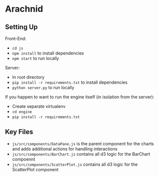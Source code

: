 # Arachnid

## Setting Up

Front-End:
- `cd js`
- `npm install` to install dependencies
- `npm start` to run locally

Server:
- In root directory
- `pip install -r requirements.txt` to install dependencies
- `python server.py` to run locally

If you happen to want to run the engine itself (in isolation from the server):
- Create separate virtualenv
- `cd engine`
- `pip install -r requirements.txt`

## Key Files

- `js/src/components/DataPane.js` is the parent component for the charts and adds additional actions for handling interactions
- `js/src/components/BarChart.js` contains all d3 logic for the BarChart compoennt
- `js/src/components/ScatterPlot.js` contains all d3 logic for the ScatterPlot component
